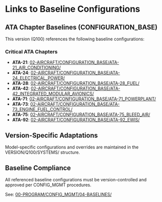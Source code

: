# Links to Baseline Configurations

## ATA Chapter Baselines (CONFIGURATION_BASE)

This version (Q100) references the following baseline configurations:

### Critical ATA Chapters

- **ATA-21**: [02-AIRCRAFT/CONFIGURATION_BASE/ATA-21_AIR_CONDITIONING/](../../../../../../../../CONFIGURATION_BASE/ATA-21_AIR_CONDITIONING/)
- **ATA-24**: [02-AIRCRAFT/CONFIGURATION_BASE/ATA-24_ELECTRICAL_POWER/](../../../../../../../../CONFIGURATION_BASE/ATA-24_ELECTRICAL_POWER/)
- **ATA-28**: [02-AIRCRAFT/CONFIGURATION_BASE/ATA-28_FUEL/](../../../../../../../../CONFIGURATION_BASE/ATA-28_FUEL/)
- **ATA-42**: [02-AIRCRAFT/CONFIGURATION_BASE/ATA-42_INTEGRATED_MODULAR_AVIONICS/](../../../../../../../../CONFIGURATION_BASE/ATA-42_INTEGRATED_MODULAR_AVIONICS/)
- **ATA-71**: [02-AIRCRAFT/CONFIGURATION_BASE/ATA-71_POWERPLANT/](../../../../../../../../CONFIGURATION_BASE/ATA-71_POWERPLANT/)
- **ATA-73**: [02-AIRCRAFT/CONFIGURATION_BASE/ATA-73_ENGINE_FUEL_CONTROL/](../../../../../../../../CONFIGURATION_BASE/ATA-73_ENGINE_FUEL_CONTROL/)
- **ATA-75**: [02-AIRCRAFT/CONFIGURATION_BASE/ATA-75_BLEED_AIR/](../../../../../../../../CONFIGURATION_BASE/ATA-75_BLEED_AIR/)
- **ATA-92**: [02-AIRCRAFT/CONFIGURATION_BASE/ATA-92_EWIS/](../../../../../../../../CONFIGURATION_BASE/ATA-92_EWIS/)

## Version-Specific Adaptations

Model-specific configurations and overrides are maintained in the VERSION/Q100/SYSTEMS/ structure.

## Baseline Compliance

All referenced baseline configurations must be version-controlled and approved per CONFIG_MGMT procedures.

See: [00-PROGRAM/CONFIG_MGMT/04-BASELINES/](../../../../../../../00-PROGRAM/CONFIG_MGMT/)
